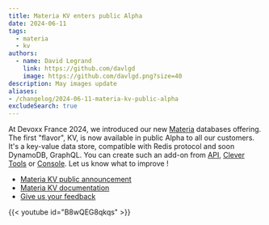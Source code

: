 ```yaml
---
title: Materia KV enters public Alpha
date: 2024-06-11
tags:
  - materia
  - kv
authors:
  - name: David Legrand
    link: https://github.com/davlgd
    image: https://github.com/davlgd.png?size=40
description: May images update
aliases:
- /changelog/2024-06-11-materia-kv-public-alpha
excludeSearch: true
---
```


At Devoxx France 2024, we introduced our new [Materia](https://www.clever-cloud.com/materia/) databases offering. The first "flavor", KV, is now available in public Alpha to all our customers. It's a key-value data store, compatible with Redis protocol and soon DynamoDB, GraphQL. You can create such an add-on from [API](/developers/api/), [Clever Tools](https://github.com/CleverCloud/clever-tools) or [Console](https://console.clever-cloud.com/users/me/addons/new). Let us know what to improve !

- [Materia KV public announcement](https://www.clever-cloud.com/blog/company/2024/04/16/materiadb-kv-materia-functions/)
- [Materia KV documentation](/developers/doc/addons/materia-kv/)
- [Give us your feedback](https://github.com/CleverCloud/Community/discussions/categories/materia)

{{< youtube id="B8wQEG8qkqs" >}}
